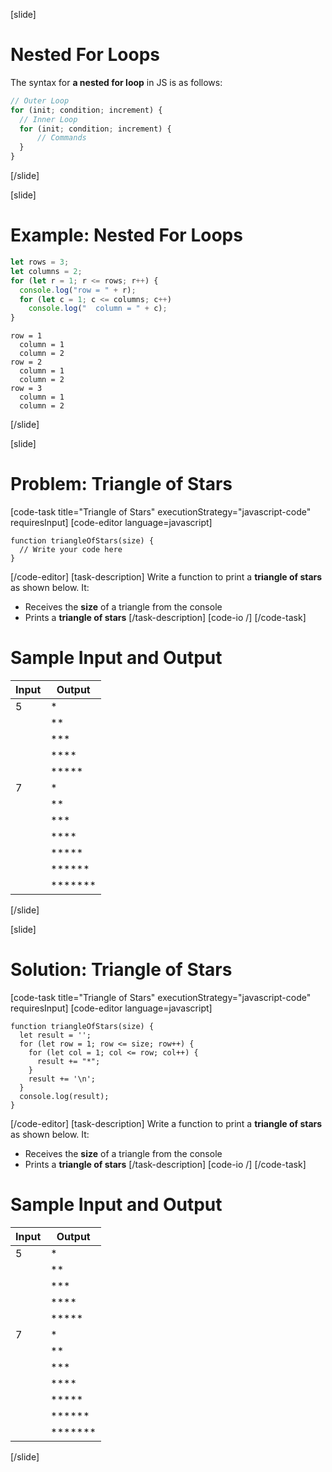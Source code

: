 [slide]
# Nested For Loops
The syntax for **a nested for loop** in JS is as follows:
```js
// Outer Loop
for (init; condition; increment) {
  // Inner Loop
  for (init; condition; increment) { 
      // Commands
  }
}
```
[/slide]

[slide]
# Example: Nested For Loops
```js
let rows = 3;
let columns = 2;
for (let r = 1; r <= rows; r++) {
  console.log("row = " + r);
  for (let c = 1; c <= columns; c++) 
    console.log("  column = " + c);
}
```
```
row = 1
  column = 1
  column = 2
row = 2
  column = 1
  column = 2
row = 3
  column = 1
  column = 2
```
[/slide]

[slide]
# Problem: Triangle of Stars
[code-task title="Triangle of Stars" executionStrategy="javascript-code" requiresInput]
[code-editor language=javascript]
```
function triangleOfStars(size) {
  // Write your code here
}
```
[/code-editor]
[task-description]
Write a function to print a **triangle of stars** as shown below. It: 
* Receives the **size** of a triangle from the console
* Prints a **triangle of stars**
[/task-description]
[code-io /]
[/code-task]
# Sample Input and Output
|Input|Output|
|-----|------|
|5|\*|
||\*\*|
||\*\*\*|
||\*\*\*\*|
||\*\*\*\*\*|
|7|\*|
||\*\*|
||\*\*\*|
||\*\*\*\*|
||\*\*\*\*\*|
||\*\*\*\*\*\*|
||\*\*\*\*\*\*\*|
[/slide]

[slide]
# Solution: Triangle of Stars
[code-task title="Triangle of Stars" executionStrategy="javascript-code" requiresInput]
[code-editor language=javascript]
```
function triangleOfStars(size) {
  let result = '';
  for (let row = 1; row <= size; row++) {
    for (let col = 1; col <= row; col++) {
      result += "*";
    }
    result += '\n';
  }
  console.log(result);
}
```
[/code-editor]
[task-description]
Write a function to print a **triangle of stars** as shown below. It: 
* Receives the **size** of a triangle from the console
* Prints a **triangle of stars**
[/task-description]
[code-io /]
[/code-task]
# Sample Input and Output
|Input|Output|
|-----|------|
|5|\*|
||\*\*|
||\*\*\*|
||\*\*\*\*|
||\*\*\*\*\*|
|7|\*|
||\*\*|
||\*\*\*|
||\*\*\*\*|
||\*\*\*\*\*|
||\*\*\*\*\*\*|
||\*\*\*\*\*\*\*|
[/slide]